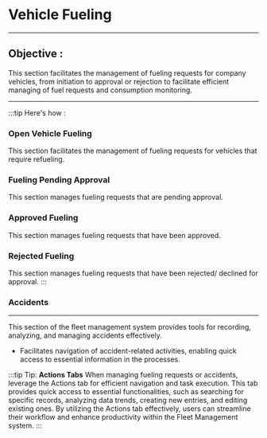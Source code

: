 # Vehicle Fueling
---

<div class="customized-intro-container" id="introduction">
    <h2 class="product-variations"> Objective :</h2>
    <p>This section facilitates the management of fueling requests for company vehicles, from initiation to approval or rejection to facilitate efficient managing of fuel requests and consumption monitoring.</p>
</div>


---

:::tip Here's how :

### Open Vehicle Fueling

This section facilitates the management of fueling requests for vehicles that require refueling.

### Fueling Pending Approval

This section manages fueling requests that are pending approval.

### Approved Fueling

This section manages fueling requests that have been approved.

### Rejected Fueling

This section manages fueling requests that have been rejected/ declined for approval.
:::

### Accidents
---

This section of the fleet management system provides tools for recording, analyzing, and managing accidents effectively.

- Facilitates navigation of accident-related activities, enabling quick access to essential information in the processes.

:::tip Tip: **Actions Tabs**
When managing fueling requests or accidents, leverage the Actions tab for efficient navigation and task execution. This tab provides quick access to essential functionalities, such as searching for specific records, analyzing data trends, creating new entries, and editing existing ones. By utilizing the Actions tab effectively, users can streamline their workflow and enhance productivity within the Fleet Management system.
:::
